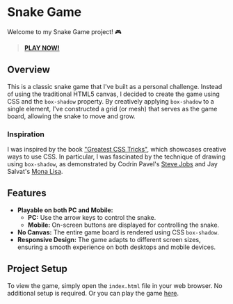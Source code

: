 # Snake Game

Welcome to my Snake Game project! 🎮 <br>
> [**PLAY NOW!**](https://snake-game-pixelart.github.io/Website-Game/)

## Overview

This is a classic snake game that I've built as a personal challenge. Instead of using the traditional HTML5 canvas, I decided to create the game using CSS and the `box-shadow` property. By creatively applying `box-shadow` to a single element, I've constructed a grid (or mesh) that serves as the game board, allowing the snake to move and grow.

### Inspiration

I was inspired by the book ["Greatest CSS Tricks"](https://css-tricks.com/books/greatest-css-tricks/), which showcases creative ways to use CSS. In particular, I was fascinated by the technique of drawing using `box-shadow`, as demonstrated by Codrin Pavel's [Steve Jobs](https://codepen.io/zerospree/pen/tFvCw) and Jay Salvat's [Mona Lisa](https://codepen.io/jaysalvat/pen/HaqBf).

## Features

- **Playable on both PC and Mobile:**
  - **PC:** Use the arrow keys to control the snake.
  - **Mobile:** On-screen buttons are displayed for controlling the snake.
- **No Canvas:** The entire game board is rendered using CSS `box-shadow`.
- **Responsive Design:** The game adapts to different screen sizes, ensuring a smooth experience on both desktops and mobile devices.

## Project Setup

To view the game, simply open the `index.html` file in your web browser. No additional setup is required.
Or you can play the game [here](https://snake-game-pixelart.github.io/Website-Game/).
